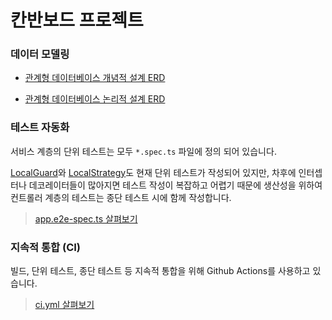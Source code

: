# 칸반보드 프로젝트

### 데이터 모델링

- [관계형 데이터베이스 개념적 설계 ERD]('./docs/칸반보드_개념_ERD.webp')

- [관계형 데이터베이스 논리적 설계 ERD]('./docs/칸반보드_논리_ERD.webp')

### 테스트 자동화

서비스 계층의 단위 테스트는 모두 `*.spec.ts` 파일에 정의 되어 있습니다.

[LocalGuard]('./src/auth/guard/local-auth.guard.spec.ts')와 [LocalStrategy]('./src/auth/strategy/local.strategy.spec.ts')도 현재 단위 테스트가 작성되어 있지만, 차후에 인터셉터나 데코레이터들이 많아지면 테스트 작성이 복잡하고 어렵기 때문에 생산성을 위하여 컨트롤러 계층의 테스트는 종단 테스트 시에 함께 작성합니다.

> [app.e2e-spec.ts 살펴보기]('./test/app.e2e-spec.ts')

### 지속적 통합 (CI)

빌드, 단위 테스트, 종단 테스트 등 지속적 통합을 위해 Github Actions를 사용하고 있습니다.

> [ci.yml 살펴보기]('./.github/workflows/ci.yml')
